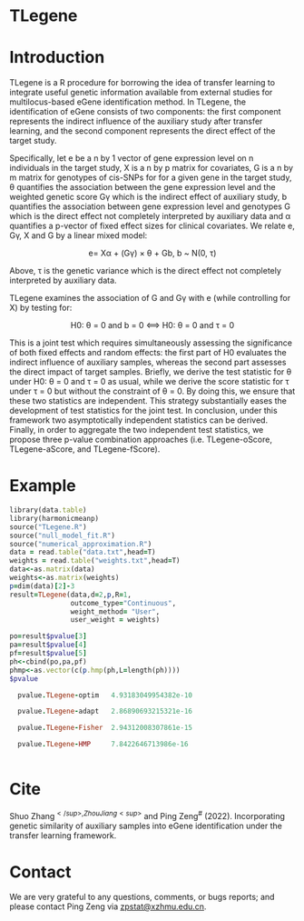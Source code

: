 # TLegene

# Introduction
TLegene is a R procedure for borrowing the idea of transfer learning to integrate useful genetic information available from external studies for multilocus-based eGene 
identification method. In TLegene, the identification of eGene consists of two components: the first component represents the indirect influence of the auxiliary study 
after transfer learning, and the second component represents the direct effect of the target study.

Specifically, let e be a n by 1 vector of gene expression level on n individuals in the target study, X is a n by p matrix for covariates, G is a n by m matrix for 
genotypes of cis-SNPs for for a given gene in the target study, θ quantifies the association between the gene expression level and the weighted genetic score Gγ which 
is the indirect effect of auxiliary study, b quantifies the association between gene expression level and genotypes G which is the direct effect not completely 
interpreted by auxiliary data and α quantifies a p-vector of fixed effect sizes for clinical covariates. We relate e, Gγ, X and G by a linear mixed model:
<p align="center">
e= Xα + (Gγ) × θ + Gb,  b ~ N(0, τ)
</p>
Above, τ is the genetic variance which is the direct effect not completely interpreted by auxiliary data.

TLegene examines the association of G and Gγ with e (while controlling for X) by testing for:
<p align="center">
H0: θ = 0 and b = 0 <==> H0: θ = 0 and τ = 0
</p>
This is a joint test which requires simultaneously assessing the significance of both fixed effects and random effects: the first part of H0 evaluates the indirect 
influence of auxiliary samples, whereas the second part assesses the direct impact of target samples. Briefly, we derive the test statistic for θ under H0: θ = 0 and τ 
= 0 as usual, while we derive the score statistic for τ under τ = 0 but without the constraint of θ = 0. By doing this, we ensure that these two statistics are 
independent. This strategy substantially eases the development of test statistics for the joint test. In conclusion, under this framework two asymptotically 
independent statistics can be derived. Finally, in order to aggregate the two independent test statistics, we propose three p-value combination approaches (i.e. 
TLegene-oScore, TLegene-aScore, and TLegene-fScore).

# Example
```ruby
library(data.table)
library(harmonicmeanp)
source("TLegene.R")
source("null_model_fit.R")
source("numerical_approximation.R")
data = read.table("data.txt",head=T)
weights = read.table("weights.txt",head=T)
data<-as.matrix(data)
weights<-as.matrix(weights)
p=dim(data)[2]-3
result=TLegene(data,d=2,p,R=1,
               outcome_type="Continuous",
               weight_method= "User",
               user_weight = weights)

po=result$pvalue[3]
pa=result$pvalue[4]
pf=result$pvalue[5]
ph<-cbind(po,pa,pf)
phmp<-as.vector(c(p.hmp(ph,L=length(ph))))
$pvalue

  pvalue.TLegene-optim   4.93183049954382e-10 

  pvalue.TLegene-adapt   2.86890693215321e-16

  pvalue.TLegene-Fisher  2.94312008307861e-15

  pvalue.TLegene-HMP     7.8422646713986e-16
                             
```
  
# Cite
Shuo Zhang<sup>$</sup>, Zhou Jiang<sup>$</sup> and Ping Zeng<sup>#</sup> (2022). Incorporating genetic similarity of auxiliary samples into eGene identification under the transfer learning framework.

# Contact
We are very grateful to any questions, comments, or bugs reports; and please contact Ping Zeng via zpstat@xzhmu.edu.cn.
